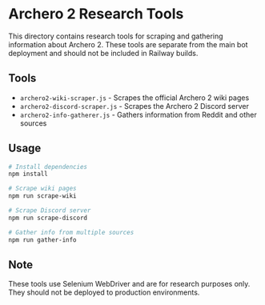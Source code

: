 # Archero 2 Research Tools

This directory contains research tools for scraping and gathering information about Archero 2. These tools are separate from the main bot deployment and should not be included in Railway builds.

## Tools

- `archero2-wiki-scraper.js` - Scrapes the official Archero 2 wiki pages
- `archero2-discord-scraper.js` - Scrapes the Archero 2 Discord server
- `archero2-info-gatherer.js` - Gathers information from Reddit and other sources

## Usage

```bash
# Install dependencies
npm install

# Scrape wiki pages
npm run scrape-wiki

# Scrape Discord server
npm run scrape-discord

# Gather info from multiple sources
npm run gather-info
```

## Note

These tools use Selenium WebDriver and are for research purposes only. They should not be deployed to production environments.
